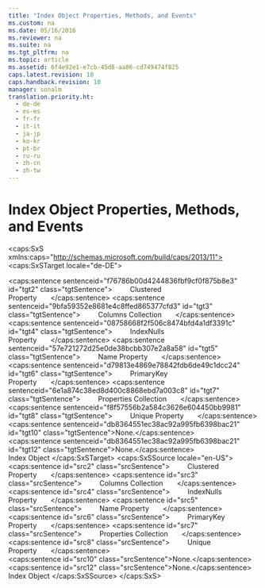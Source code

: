 ```yaml
---
title: "Index Object Properties, Methods, and Events"
ms.custom: na
ms.date: 05/16/2016
ms.reviewer: na
ms.suite: na
ms.tgt_pltfrm: na
ms.topic: article
ms.assetid: 6f4e92e1-e7cb-45d8-aa86-cd749474f825
caps.latest.revision: 10
caps.handback.revision: 10
manager: sonalm
translation.priority.ht: 
  - de-de
  - es-es
  - fr-fr
  - it-it
  - ja-jp
  - ko-kr
  - pt-br
  - ru-ru
  - zh-cn
  - zh-tw
---
```

# Index Object Properties, Methods, and Events
<?xml version="1.0" encoding="utf-8"?>
<caps:SxS xmlns:caps="http://schemas.microsoft.com/build/caps/2013/11">
  <caps:SxSTarget locale="de-DE">
    <developerReferenceWithoutSyntaxDocument xsi:schemaLocation="http://ddue.schemas.microsoft.com/authoring/2003/5 http://dduestorage.blob.core.windows.net/ddueschema/developer.xsd" xmlns="http://ddue.schemas.microsoft.com/authoring/2003/5" xmlns:xlink="http://www.w3.org/1999/xlink" xmlns:xsi="http://www.w3.org/2001/XMLSchema-instance">
      <introduction></introduction>
      <section>
        <title>
          <caps:sentence sentenceid="61ae1f92e68853d74174003a3c41b9e0" id="tgt1" class="tgtSentence">Properties/Collections</caps:sentence>
        </title>
        <content>
          <para>
            <caps:sentence sentenceid="f76786b00d4244836fbf9cf0f875b8e3" id="tgt2" class="tgtSentence">         <legacyLink xlink:href="9b62fb35-de43-425a-83ca-77af4e33fea9">Clustered Property</legacyLink>       </caps:sentence>
          </para>
          <para>
            <caps:sentence sentenceid="9bfa59352e8681e4c8ffed865377cfd3" id="tgt3" class="tgtSentence">         <legacyLink xlink:href="23b9fea8-4f76-4a51-95ce-1a6ce4560b34">Columns Collection</legacyLink>       </caps:sentence>
          </para>
          <para>
            <caps:sentence sentenceid="08758668f2f506c8474bfd4a1df3391c" id="tgt4" class="tgtSentence">         <legacyLink xlink:href="313b0bf7-3f37-4823-8fca-bd9c80e078a7">IndexNulls Property</legacyLink>       </caps:sentence>
          </para>
          <para>
            <caps:sentence sentenceid="57e721272d25e0de38bcbb307e2a8a58" id="tgt5" class="tgtSentence">         <legacyLink xlink:href="81b92baf-b6b9-4f4e-9f33-4503795518cd">Name Property</legacyLink>       </caps:sentence>
          </para>
          <para>
            <caps:sentence sentenceid="d79813e4869e78842fdb6de49c1dcc24" id="tgt6" class="tgtSentence">         <legacyLink xlink:href="30185312-5e09-4804-852d-e505d660113a">PrimaryKey Property</legacyLink>       </caps:sentence>
          </para>
          <para>
            <caps:sentence sentenceid="6e1a874c38ed8d400c8868ebd7a003c8" id="tgt7" class="tgtSentence">         <legacyLink xlink:href="1d539aa8-ce0d-4418-ab03-8d0a3c1e9d82">Properties Collection</legacyLink>       </caps:sentence>
          </para>
          <para>
            <caps:sentence sentenceid="f8f57556b2a584c3626e604450bb9981" id="tgt8" class="tgtSentence">         <legacyLink xlink:href="85fd4bd0-393b-4dc1-9d73-80dced4f2fbe">Unique Property</legacyLink>       </caps:sentence>
          </para>
        </content>
      </section>
      <section>
        <title>
          <caps:sentence sentenceid="a9ac5a6cc3cbe84f9c18323af2b9007f" id="tgt9" class="tgtSentence">Methods</caps:sentence>
        </title>
        <content>
          <para>
            <caps:sentence sentenceid="db8364551ec38ac92a995fb6398bac21" id="tgt10" class="tgtSentence">None.</caps:sentence>
          </para>
        </content>
      </section>
      <section>
        <title>
          <caps:sentence sentenceid="16908b0605f2645dfcb4c3a8d248cef3" id="tgt11" class="tgtSentence">Events</caps:sentence>
        </title>
        <content>
          <para>
            <caps:sentence sentenceid="db8364551ec38ac92a995fb6398bac21" id="tgt12" class="tgtSentence">None.</caps:sentence>
          </para>
        </content>
      </section>
      <relatedTopics>
        <link xlink:href="6b9578c0-bc94-46b9-b801-c18e14b04b31">Index Object</link>
      </relatedTopics>
    </developerReferenceWithoutSyntaxDocument>
  </caps:SxSTarget>
  <caps:SxSSource locale="en-US">
    <developerReferenceWithoutSyntaxDocument xsi:schemaLocation="http://ddue.schemas.microsoft.com/authoring/2003/5 http://dduestorage.blob.core.windows.net/ddueschema/developer.xsd" xmlns="http://ddue.schemas.microsoft.com/authoring/2003/5" xmlns:xlink="http://www.w3.org/1999/xlink" xmlns:xsi="http://www.w3.org/2001/XMLSchema-instance">
      <introduction></introduction>
      <section>
        <title>
          <caps:sentence id="src1" class="srcSentence">Properties/Collections</caps:sentence>
        </title>
        <content>
          <para>
            <caps:sentence id="src2" class="srcSentence">         <legacyLink xlink:href="9b62fb35-de43-425a-83ca-77af4e33fea9">Clustered Property</legacyLink>       </caps:sentence>
          </para>
          <para>
            <caps:sentence id="src3" class="srcSentence">         <legacyLink xlink:href="23b9fea8-4f76-4a51-95ce-1a6ce4560b34">Columns Collection</legacyLink>       </caps:sentence>
          </para>
          <para>
            <caps:sentence id="src4" class="srcSentence">         <legacyLink xlink:href="313b0bf7-3f37-4823-8fca-bd9c80e078a7">IndexNulls Property</legacyLink>       </caps:sentence>
          </para>
          <para>
            <caps:sentence id="src5" class="srcSentence">         <legacyLink xlink:href="81b92baf-b6b9-4f4e-9f33-4503795518cd">Name Property</legacyLink>       </caps:sentence>
          </para>
          <para>
            <caps:sentence id="src6" class="srcSentence">         <legacyLink xlink:href="30185312-5e09-4804-852d-e505d660113a">PrimaryKey Property</legacyLink>       </caps:sentence>
          </para>
          <para>
            <caps:sentence id="src7" class="srcSentence">         <legacyLink xlink:href="1d539aa8-ce0d-4418-ab03-8d0a3c1e9d82">Properties Collection</legacyLink>       </caps:sentence>
          </para>
          <para>
            <caps:sentence id="src8" class="srcSentence">         <legacyLink xlink:href="85fd4bd0-393b-4dc1-9d73-80dced4f2fbe">Unique Property</legacyLink>       </caps:sentence>
          </para>
        </content>
      </section>
      <section>
        <title>
          <caps:sentence id="src9" class="srcSentence">Methods</caps:sentence>
        </title>
        <content>
          <para>
            <caps:sentence id="src10" class="srcSentence">None.</caps:sentence>
          </para>
        </content>
      </section>
      <section>
        <title>
          <caps:sentence id="src11" class="srcSentence">Events</caps:sentence>
        </title>
        <content>
          <para>
            <caps:sentence id="src12" class="srcSentence">None.</caps:sentence>
          </para>
        </content>
      </section>
      <relatedTopics>
        <link xlink:href="6b9578c0-bc94-46b9-b801-c18e14b04b31">Index Object</link>
      </relatedTopics>
    </developerReferenceWithoutSyntaxDocument>
  </caps:SxSSource>
</caps:SxS>
